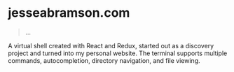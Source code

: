 
# jesseabramson.com

> ...

A virtual shell created with React and Redux, started out as a discovery project and turned into my personal website. The terminal supports multiple commands, autocompletion, directory navigation, and file viewing.